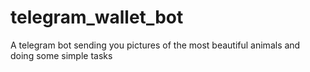 # telegram_wallet_bot
A telegram bot sending you pictures of the most beautiful animals and doing some simple tasks
